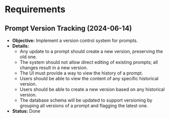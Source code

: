 # Requirements

## Prompt Version Tracking (2024-06-14)

-   **Objective:** Implement a version control system for prompts.
-   **Details:**
    -   Any update to a prompt should create a new version, preserving the old one.
    -   The system should not allow direct editing of existing prompts; all changes result in a new version.
    -   The UI must provide a way to view the history of a prompt.
    -   Users should be able to view the content of any specific historical version.
    -   Users should be able to create a new version based on any historical version.
    -   The database schema will be updated to support versioning by grouping all versions of a prompt and flagging the latest one.
-   **Status:** Done 
